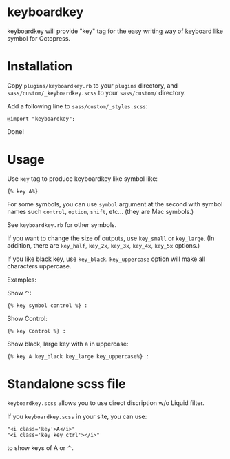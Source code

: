 keyboardkey
===========

keyboardkey will provide "key" tag for the easy writing way of keyboard like symbol for Octopress.

# Installation

Copy `plugins/keyboardkey.rb` to your `plugins` directory,
and `sass/custom/_keyboardkey.scss` to your `sass/custom/` directory.

Add a following line to `sass/custom/_styles.scss`:

    @import "keyboardkey";

Done!

# Usage
Use `key` tag to produce keyboardkey like symbol like:

    {% key A%}

For some symbols, you can use `symbol` argument at the second
with symbol names such `control`, `option`, `shift`, etc... (they are Mac symbols.)

See `keyboardkey.rb` for other symbols.

If you want to change the size of outputs, use `key_small` or `key_large`.
(In addition, there are `key_half`, `key_2x`, `key_3x`, `key_4x`, `key_5x` options.)

If you like black key, use `key_black`.
`key_uppercase` option will make all characters uppercase.

Examples:

Show &#x2303;:

    {% key symbol control %} :

Show Control:

    {% key Control %} :

Show black, large key with a in uppercase:

    {% key A key_black key_large key_uppercase%} :


# Standalone scss file
`keyboardkey.scss` allows you to use direct discription w/o Liquid filter.

If you `keyboardkey.scss` in your site, you can use:

    "<i class='key'>A</i>"
    "<i class='key key_ctrl'></i>"

to show keys of A or &#x2303;.
